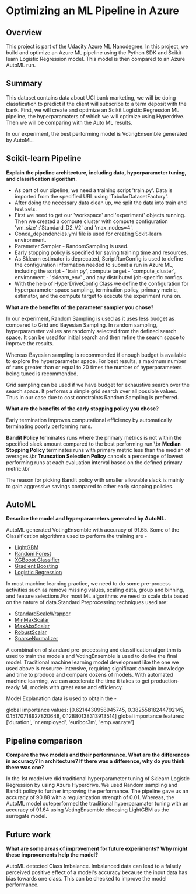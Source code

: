 # Optimizing an ML Pipeline in Azure

## Overview

This project is part of the Udacity Azure ML Nanodegree.
In this project, we build and optimize an Azure ML pipeline using the Python SDK and Scikit-learn Logistic Regression model.
This model is then compared to an Azure AutoML run.

## Summary

This dataset contains data about UCI bank marketing, we will be doing classfication to predict if the client will subscribe to a term deposit with the bank. First, we will create and optimize an Scikit Logistic Regression ML pipeline, the hyperparamaters of which we will optimize using Hyperdrive. Then we will be comparing with the Auto ML results. 

In our experiment, the best performing model is VotingEnsemble generated by AutoML.

## Scikit-learn Pipeline
**Explain the pipeline architecture, including data, hyperparameter tuning, and classification algorithm.**

- As part of our pipeline, we need a training script 'train.py'. Data is imported from the specified URL using 'TabularDatasetFactory'.
- After doing the necessary data clean up, we split the data into train and test sets. 
- First we need to get our 'workspace'  and 'experiment' objects running. Then we created a compute cluster with compute configuration 'vm_size' :'Standard_D2_V2' and   'max_nodes=4'.
- Conda_dependencies.yml file is used for creating Sckit-learn environment.
- Parameter Sampler - RandomSampling is used.
- Early stopping policy is specified for saving training time and resources.
- As Sklearn estimator is deprecated, ScriptRunConfig is used to define the configuration information needed to submit a run in Azure ML, including the script - 'train.py', compute target - 'compute_cluster', environment - 'sklearn_env' , and any distributed job-specific configs.
- With the help of HyperDriveConfig Class we define the configuration for hyperparameter space sampling, termination policy, primary metric, estimator, and the compute  target to execute the experiment runs on. 

**What are the benefits of the parameter sampler you chose?**

In our experiment, Random Sampling is used as it uses less budget as compared to Grid and Bayesian Sampling. In random sampling, hyperparameter values are randomly selected from the defined search space. It can be used for initial search and then refine the search space to improve the results.

Whereas Bayesian sampling is recommended if enough budget is available to explore the hyperparameter space. For best results, a maximum number of runs greater than or equal to 20 times the number of hyperparameters being tuned is recommended.

Grid sampling can be used if we have budget for exhaustive search  over the search space. It performs a simple grid search over all possible values. Thus in our case due to cost constraints Random Sampling is preferred.

**What are the benefits of the early stopping policy you chose?**

Early termination improves computational efficiency by automatically terminating poorly performing runs.

**Bandit Policy** terminates runs where the primary metrics is not within the specified slack amount compared to the best performing run.\br
**Median Stopping Policy** terminates runs with primary metric less than the median of averages.\br
**Truncation Selection Policy** cancels a percentage of lowest performing runs at each evaluation interval based on the defined primary metric.\br

The reason for picking Bandit policy with smaller allowable slack is mainly to gain aggressive savings compared to other early stopping policies.

## AutoML
**Describe the model and hyperparameters generated by AutoML.**

AutoML generated VotingEnsemble with accuracy of 91.65. Some of the Classification algorithms used to perform the training are - 

- [LightGBM](https://lightgbm.readthedocs.io/en/latest/index.html)
- [Random Forest](https://scikit-learn.org/stable/modules/generated/sklearn.ensemble.RandomForestClassifier.html)
- [XGBoost Classifier](https://xgboost.readthedocs.io/en/latest/)
- [Gradient Boosting](https://scikit-learn.org/stable/modules/generated/sklearn.ensemble.GradientBoostingClassifier.html)
- [Logistic Regression](https://scikit-learn.org/stable/modules/generated/sklearn.linear_model.LogisticRegression.html)

In most machine learning practice, we need to do some pre-process activities such as remove missing values, scaling data, group and binning, and feature selections.For most ML algorithms we need to scale data based on the nature of data.Standard Preprocessing techniques used are: 

- [StandardScaleWrapper](https://scikit-learn.org/stable/modules/generated/sklearn.preprocessing.StandardScaler.html)
- [MinMaxScalar](https://scikit-learn.org/stable/modules/generated/sklearn.preprocessing.MinMaxScaler.html)
- [MaxAbsScaler](https://scikit-learn.org/stable/modules/generated/sklearn.preprocessing.MaxAbsScaler.html)
- [RobustScalar](https://scikit-learn.org/stable/modules/generated/sklearn.preprocessing.RobustScaler.html)
- [SparseNormalizer](https://scikit-learn.org/stable/modules/generated/sklearn.preprocessing.Normalizer.html)

A combination of standard pre-processing and classification algorithm is used to train the models and VotingEnsemble is used to derive the final model.
Traditional machine learning model development like the one we used above is resource-intensive, requiring significant domain knowledge and time to produce and compare dozens of models. With automated machine learning, we can accelerate the time it takes to get production-ready ML models with great ease and efficiency. 

Model Explanation data is used to obtain the -

global importance values: [0.6214430958945745, 0.38255818244792145, 0.15170718927820648, 0.12880138313913514]
global importance features: ['duration', 'nr.employed', 'euribor3m', 'emp.var.rate']

## Pipeline comparison
**Compare the two models and their performance. What are the differences in accuracy? In architecture? If there was a difference, why do you think there was one?**

In the 1st model we did traditional hyperparameter tuning of Sklearn Logistic Regression by using Azure Hyperdrive. We used Random sampling and Bandit policy to further improving the performance. The pipeline gave us an accuracy of 90.88 with a regularization strength of 0.01. Whereas, the AutoML model outeperformed the traditional hyperparamater tuning with an accuracy of 91.64 using VotingEnsemble choosing LightGBM as the surrogate model.

## Future work
**What are some areas of improvement for future experiments? Why might these improvements help the model?**

AutoML detected Class Imbalance. Imbalanced data can lead to a falsely perceived positive effect of a model's accuracy because the input data has bias towards one class.
This can be checked to improve the model performance.
